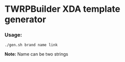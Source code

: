 # TWRPBuilder XDA template generator

### Usage:
```
./gen.sh brand name link
```
**Note:** Name can be two strings
